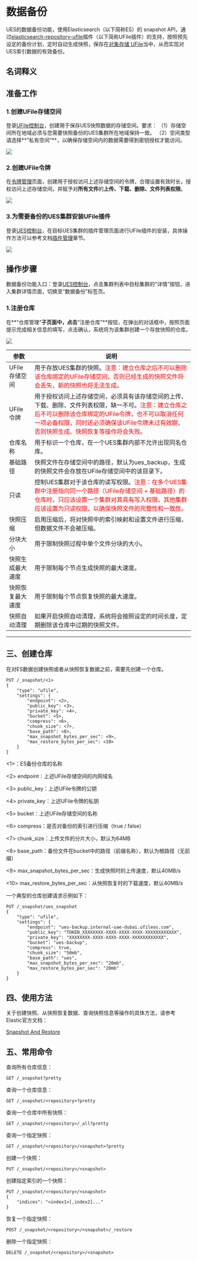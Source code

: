 # 数据备份

UES的数据备份功能，使用Elasticsearch（以下简称ES）的 snapshot API，通过[elasticsearch-repository-ufile](https://github.com/ufilesdk-dev/elasticsearch-repository-ufile)插件（以下简称UFile插件）的支持，按照预先设定的备份计划，定时自动生成快照，保存在[对象存储 UFile](https://docs.ucloud.cn/ufile/README)当中，从而实现对UES索引数据的有效备份。

## 名词释义

## 准备工作

### 1.创建UFile存储空间

登录[UFile控制台](https://console.ucloud.cn/ufile/ufile)，创建用于保存UES快照数据的存储空间。要求：
（1）存储空间所在地域必须与您需要快照备份的UES集群所在地域保持一致。
（2）空间类型请选择**”私有空间“**，以确保存储空间内的数据需要得到密钥授权才能访问。

![](/images/operate/backup/create_ufile_bucket.png)

### 2.创建UFile令牌

在[令牌管理](https://console.ucloud.cn/ufile/token)页面，创建用于授权访问上述存储空间的令牌，合理设置有效时长，授权访问上述存储空间，并赋予对**所有文件**的**上传、下载、删除、文件列表权限**。

![](/images/operate/backup/create_ufile_token.png)

### 3.为需要备份的UES集群安装UFile插件

登录[UES控制台](https://console.ucloud.cn/ues/manage)，在目标UES集群的插件管理页面进行UFile插件的安装，具体操作方法可以参考文档[插件管理](/ues/plugins/manage)章节。

![](/images/operate/backup/install_ufile_plugin.png)

## 操作步骤

数据备份功能入口：登录[UES控制台](https://console.ucloud.cn/ues/manage)，点击集群列表中目标集群的“详情”按钮，进入集群详情页面，切换至“数据备份”标签页。

### 1.注册仓库

在**“仓库管理”**子页面中，点击**“注册仓库”**按钮，在弹出的对话框中，按照页面提示完成相关信息的填写，点击确认，系统将为该集群创建一个存放快照的仓库。

![](/images/operate/backup/register_repository.png)

| 参数 | 说明 |
| ----- | ----- |
| UFile存储空间 | 用于存放UES集群的快照。<font color=red>注意：建立仓库之后不可以删除该仓库绑定的UFile存储空间，否则已经生成的快照文件将会丢失，新的快照也将无法生成。</font> |
| UFile令牌 | 用于授权访问上述存储空间，必须具有该存储空间的上传、下载、删除、文件列表权限，缺一不可。<font color=red>注意：建立仓库之后不可以删除该仓库绑定的UFile令牌，也不可以取消任何一项必备权限，同时还必须确保该UFile令牌未过有效期，否则快照生成、快照恢复等操作将会失败。</font> |
| 仓库名称 | 用于标识一个仓库，在一个UES集群内部不允许出现同名仓库。 |
| 基础路径 | 快照文件在存储空间中的路径，默认为ues\_backup，生成的快照文件会存放在UFile存储空间中的该目录下。 |
| 只读 | 控制UES集群对于该仓库的读写权限。<font color=red>注意：在多个UES集群中注册指向同一个路径（UFile存储空间 + 基础路径）的仓库时，只应该设置一个集群对其具有写入权限，其他集群应该设置为只读权限，以确保快照文件的完整性和一致性。</font> |
| 快照压缩 | 启用压缩后，将对快照中的索引映射和设置文件进行压缩，但数据文件不会被压缩。 |
| 分块大小 | 用于限制快照过程中单个文件分块的大小。 |
| 快照生成最大速度 | 用于限制每个节点生成快照的最大速度。 |
| 快照恢复最大速度 | 用于限制每个节点恢复快照的最大速度。 |
| 快照自动清理 | 如果开启快照自动清理，系统将会按照设定的时间长度，定期删除该仓库中过期的快照文件。 |





--------------------------------------------------------------------



## 三、创建仓库

在对ES数据创建快照或者从快照恢复数据之前，需要先创建一个仓库。

    PUT /_snapshot/<1>
    {
        "type": "ufile",
        "settings": {
            "endpoint": <2>,
            "public_key": <3>, 
            "private_key": <4>, 
            "bucket": <5>,
            "compress": <6>,
            "chunk_size": <7>,
            "base_path": <8>,
            "max_snapshot_bytes_per_sec": <9>,
            "max_restore_bytes_per_sec": <10>
        }
    }

\<1\>：ES备份仓库的名称

\<2\> endpoint：上述UFile存储空间的内网域名

\<3\> public\_key：上述UFile令牌的公钥

\<4\> private\_key：上述UFile令牌的私钥

\<5\> bucket：上述UFile存储空间的名称

\<6\> compress：是否对备份的索引进行压缩（true / false）

\<7\> chunk\_size：上传文件的分片大小，默认为64MB

\<8\> base\_path：备份文件在bucket中的路径（前缀名称），默认为根路径（无前缀）

\<9\> max\_snapshot\_bytes\_per\_sec：生成快照时的上传速度，默认40MB/s

\<10\> max\_restore\_bytes\_per\_sec：从快照恢复时的下载速度，默认40MB/s

一个典型的仓库创建请求示例如下：

    PUT /_snapshot/ues_snapshot
    {
        "type": "ufile",
        "settings": {
            "endpoint": "ues-backup.internal-uae-dubai.ufileos.com",
            "public_key": "TOKEN_XXXXXXXX-XXXX-XXXX-XXXX-XXXXXXXXXXXX", 
            "private_key": "XXXXXXXX-XXXX-XXXX-XXXX-XXXXXXXXXXXX", 
            "bucket": "ues-backup",
            "compress": true,
            "chunk_size": "50mb",
            "base_path": "ues",
            "max_snapshot_bytes_per_sec": "20mb",
            "max_restore_bytes_per_sec": "20mb"
        }
    }

## 四、使用方法

关于创建快照、从快照恢复数据、查询快照信息等操作的具体方法，请参考Elastic官方文档：

[Snapshot And
Restore](https://www.elastic.co/guide/en/elasticsearch/reference/current/modules-snapshots.html)

## 五、常用命令

查询所有仓库信息：

    GET /_snapshot?pretty

查询一个仓库信息：

    GET /_snapshot/<repository>?pretty

查询一个仓库中所有快照：

    GET /_snapshot/<repository>/_all?pretty

查询一个指定快照：

    GET /_snapshot/<repository>/<snapshot>?pretty

创建一个快照：

    PUT /_snapshot/<repository>/<snapshot>

创建指定索引的一个快照：

    PUT /_snapshot/<repository>/<snapshot>
    {
        "indices": "<index1>[,index2]..."
    }

恢复一个指定快照：

    POST /_snapshot/<repository>/<snapshot>/_restore

删除一个指定快照：

    DELETE /_snapshot/<repository>/<snapshot>
